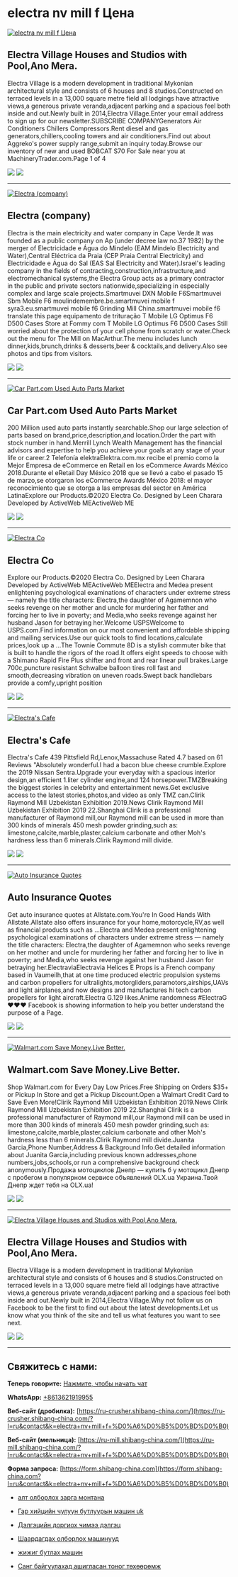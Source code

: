 # electra nv mill f Цена

<a href="https://swt.shibang-china.com/?l=ru&img&k=electra+nv+mill+f+%D0%A6%D0%B5%D0%BD%D0%B0" target="_blank">![electra nv mill f Цена](http://static.shibang-china.com/all-800x300/1306.jpg)</a>

## Electra Village Houses and Studios with Pool,Ano Mera.
Electra Village is a modern development in traditional Mykonian architectural style and consists of 6 houses and 8 studios.Constructed on terraced levels in a 13,000 square metre field all lodgings have attractive views,a generous private veranda,adjacent parking and a spacious feel both inside and out.Newly built in 2014,Electra Village.Enter your email address to sign up for our newsletter.SUBSCRIBE COMPANYGenerators Air Conditioners Chillers Compressors.Rent diesel and gas generators,chillers,cooling towers and air conditioners.Find out about Aggreko's power supply range,submit an inquiry today.Browse our inventory of new and used BOBCAT S70 For Sale near you at MachineryTrader.com.Page 1 of 4


<a href="https://whatsapp.shibangsoft.com/WhatsApp.php" target="_blank" title="WhatsApp">![](http://static.shibang-china.com/icon/whatsapp.png)</a> <a href="https://swt.shibang-china.com/?l=ru&icon&k=electra+nv+mill+f+%D0%A6%D0%B5%D0%BD%D0%B0" target="_blank">![](http://static.shibang-china.com/icon/chat-ru.png)</a>

---

<a href="https://swt.shibang-china.com/?l=ru&img&k=electra+nv+mill+f+%D0%A6%D0%B5%D0%BD%D0%B0" target="_blank">![Electra (company)](http://static.shibang-china.com/all-800x300/413.jpg)</a>

## Electra (company)
Electra is the main electricity and water company in Cape Verde.It was founded as a public company on Ap (under decree law no.37 1982) by the merger of Electricidade e &#193;gua do Mindelo (EAM Mindelo Electricity and Water),Central El&#233;ctrica da Praia (CEP Praia Central Electricity) and Electricidade e &#193;gua do Sal (EAS Sal Electricity and Water).Israel's leading company in the fields of contracting,construction,infrastructure,and electromechanical systems,the Electra Group acts as a primary contractor in the public and private sectors nationwide,specializing in especially complex and large scale projects.Smartmuvei DXN Mobile F6Smartmuvei Sbm Mobile F6 moulindemembre.be.smartmuvei mobile f syra3.eu.smartmuvei mobile f6 Grinding Mill China.smartmuvei mobile f6 translate this page equipamento de tritura&#231;&#227;o T Mobile LG Optimus F6 D500 Cases Store at Fommy com T Mobile LG Optimus F6 D500 Cases Still worried about the protection of your cell phone from scratch or water.Check out the menu for The Mill on MacArthur.The menu includes lunch dinner,kids,brunch,drinks &amp; desserts,beer &amp; cocktails,and delivery.Also see photos and tips from visitors.


<a href="https://whatsapp.shibangsoft.com/WhatsApp.php" target="_blank" title="WhatsApp">![](http://static.shibang-china.com/icon/whatsapp.png)</a> <a href="https://swt.shibang-china.com/?l=ru&icon&k=electra+nv+mill+f+%D0%A6%D0%B5%D0%BD%D0%B0" target="_blank">![](http://static.shibang-china.com/icon/chat-ru.png)</a>

---

<a href="https://swt.shibang-china.com/?l=ru&img&k=electra+nv+mill+f+%D0%A6%D0%B5%D0%BD%D0%B0" target="_blank">![Car Part.com Used Auto Parts Market](http://static.shibang-china.com/all-800x300/372.jpg)</a>

## Car Part.com Used Auto Parts Market
200 Million used auto parts instantly searchable.Shop our large selection of parts based on brand,price,description,and location.Order the part with stock number in hand.Merrill Lynch Wealth Management has the financial advisors and expertise to help you achieve your goals at any stage of your life or career.2 Telefon&#237;a elektraElektra.com.mx recibe el premio como la Mejor Empresa de eCommerce en Retail en los eCommerce Awards M&#233;xico 2018.Durante el eRetail Day M&#233;xico 2018 que se llev&#243; a cabo el pasado 15 de marzo,se otorgaron los eCommerce Awards M&#233;xico 2018: el mayor reconocimiento que se otorga a las empresas del sector en Am&#233;rica LatinaExplore our Products.&#169;2020 Electra Co. Designed by Leen Charara Developed by ActiveWeb MEActiveWeb ME


<a href="https://whatsapp.shibangsoft.com/WhatsApp.php" target="_blank" title="WhatsApp">![](http://static.shibang-china.com/icon/whatsapp.png)</a> <a href="https://swt.shibang-china.com/?l=ru&icon&k=electra+nv+mill+f+%D0%A6%D0%B5%D0%BD%D0%B0" target="_blank">![](http://static.shibang-china.com/icon/chat-ru.png)</a>

---

<a href="https://swt.shibang-china.com/?l=ru&img&k=electra+nv+mill+f+%D0%A6%D0%B5%D0%BD%D0%B0" target="_blank">![Electra Co](http://static.shibang-china.com/all-800x300/1042.jpg)</a>

## Electra Co
Explore our Products.&#169;2020 Electra Co. Designed by Leen Charara Developed by ActiveWeb MEActiveWeb MEElectra and Medea present enlightening psychological examinations of characters under extreme stress — namely the title characters: Electra,the daughter of Agamemnon who seeks revenge on her mother and uncle for murdering her father and forcing her to live in poverty; and Media,who seeks revenge against her husband Jason for betraying her.Welcome USPSWelcome to USPS.com.Find information on our most convenient and affordable shipping and mailing services.Use our quick tools to find locations,calculate prices,look up a …The Townie Commute 8D is a stylish commuter bike that is built to handle the rigors of the road.It offers eight speeds to choose with a Shimano Rapid Fire Plus shifter and front and rear linear pull brakes.Large 700c,puncture resistant Schwalbe balloon tires roll fast and smooth,decreasing vibration on uneven roads.Swept back handlebars provide a comfy,upright position


<a href="https://whatsapp.shibangsoft.com/WhatsApp.php" target="_blank" title="WhatsApp">![](http://static.shibang-china.com/icon/whatsapp.png)</a> <a href="https://swt.shibang-china.com/?l=ru&icon&k=electra+nv+mill+f+%D0%A6%D0%B5%D0%BD%D0%B0" target="_blank">![](http://static.shibang-china.com/icon/chat-ru.png)</a>

---

<a href="https://swt.shibang-china.com/?l=ru&img&k=electra+nv+mill+f+%D0%A6%D0%B5%D0%BD%D0%B0" target="_blank">![Electra's Cafe](http://static.shibang-china.com/all-800x300/711.jpg)</a>

## Electra's Cafe
Electra's Cafe 439 Pittsfield Rd,Lenox,Massachuse Rated 4.7 based on 61 Reviews &quot;Absolutely wonderful.I had a bacon blue cheese crumble.Explore the 2019 Nissan Sentra.Upgrade your everyday with a spacious interior design,an efficient 1.liter cylinder engine,and 124 horsepower.TMZBreaking the biggest stories in celebrity and entertainment news.Get exclusive access to the latest stories,photos,and video as only TMZ can.Clirik Raymond Mill Uzbekistan Exhibition 2019.News Clirik Raymond Mill Uzbekistan Exhibition 2019 22.Shanghai Clirik is a professional manufacturer of Raymond mill,our Raymond mill can be used in more than 300 kinds of minerals 450 mesh powder grinding,such as: limestone,calcite,marble,plaster,calcium carbonate and other Moh's hardness less than 6 minerals.Clirik Raymond mill divide.


<a href="https://whatsapp.shibangsoft.com/WhatsApp.php" target="_blank" title="WhatsApp">![](http://static.shibang-china.com/icon/whatsapp.png)</a> <a href="https://swt.shibang-china.com/?l=ru&icon&k=electra+nv+mill+f+%D0%A6%D0%B5%D0%BD%D0%B0" target="_blank">![](http://static.shibang-china.com/icon/chat-ru.png)</a>

---

<a href="https://swt.shibang-china.com/?l=ru&img&k=electra+nv+mill+f+%D0%A6%D0%B5%D0%BD%D0%B0" target="_blank">![Auto Insurance Quotes](http://static.shibang-china.com/all-800x300/589.jpg)</a>

## Auto Insurance Quotes
Get auto insurance quotes at Allstate.com.You're In Good Hands With Allstate.Allstate also offers insurance for your home,motorcycle,RV,as well as financial products such as …Electra and Medea present enlightening psychological examinations of characters under extreme stress — namely the title characters: Electra,the daughter of Agamemnon who seeks revenge on her mother and uncle for murdering her father and forcing her to live in poverty; and Media,who seeks revenge against her husband Jason for betraying her.ElectraviaElectravia Helices E Props is a French company based in Vaumeilh,that at one time produced electric propulsion systems and carbon propellers for ultralights,motorgliders,paramotors,airships,UAVs and light airplanes,and now designs and manufactures hi tech carbon propellers for light aircraft.Electra G.129 likes.Anime randomness #ElectraG ♥♥♥ Facebook is showing information to help you better understand the purpose of a Page.


<a href="https://whatsapp.shibangsoft.com/WhatsApp.php" target="_blank" title="WhatsApp">![](http://static.shibang-china.com/icon/whatsapp.png)</a> <a href="https://swt.shibang-china.com/?l=ru&icon&k=electra+nv+mill+f+%D0%A6%D0%B5%D0%BD%D0%B0" target="_blank">![](http://static.shibang-china.com/icon/chat-ru.png)</a>

---

<a href="https://swt.shibang-china.com/?l=ru&img&k=electra+nv+mill+f+%D0%A6%D0%B5%D0%BD%D0%B0" target="_blank">![Walmart.com Save Money.Live Better.](http://static.shibang-china.com/all-800x300/891.jpg)</a>

## Walmart.com Save Money.Live Better.
Shop Walmart.com for Every Day Low Prices.Free Shipping on Orders $35+ or Pickup In Store and get a Pickup Discount.Open a Walmart Credit Card to Save Even More!Clirik Raymond Mill Uzbekistan Exhibition 2019.News Clirik Raymond Mill Uzbekistan Exhibition 2019 22.Shanghai Clirik is a professional manufacturer of Raymond mill,our Raymond mill can be used in more than 300 kinds of minerals 450 mesh powder grinding,such as: limestone,calcite,marble,plaster,calcium carbonate and other Moh's hardness less than 6 minerals.Clirik Raymond mill divide.Juanita Garcia,Phone Number,Address &amp; Background Info.Get detailed information about Juanita Garcia,including previous known addresses,phone numbers,jobs,schools,or run a comprehensive background check anonymously.Продажа мотоциклов Днепр — купить б у мотоцикл Днепр с пробегом в популярном сервисе объявлений OLX.ua Украина.Твой Днепр ждет тебя на OLX.ua!


<a href="https://whatsapp.shibangsoft.com/WhatsApp.php" target="_blank" title="WhatsApp">![](http://static.shibang-china.com/icon/whatsapp.png)</a> <a href="https://swt.shibang-china.com/?l=ru&icon&k=electra+nv+mill+f+%D0%A6%D0%B5%D0%BD%D0%B0" target="_blank">![](http://static.shibang-china.com/icon/chat-ru.png)</a>

---

<a href="https://swt.shibang-china.com/?l=ru&img&k=electra+nv+mill+f+%D0%A6%D0%B5%D0%BD%D0%B0" target="_blank">![Electra Village Houses and Studios with Pool,Ano Mera.](http://static.shibang-china.com/all-800x300/529.jpg)</a>

## Electra Village Houses and Studios with Pool,Ano Mera.
Electra Village is a modern development in traditional Mykonian architectural style and consists of 6 houses and 8 studios.Constructed on terraced levels in a 13,000 square metre field all lodgings have attractive views,a generous private veranda,adjacent parking and a spacious feel both inside and out.Newly built in 2014,Electra Village.Why not follow us on Facebook to be the first to find out about the latest developments.Let us know what you think of the site and tell us what features you want to see next.

<a href="https://whatsapp.shibangsoft.com/WhatsApp.php" target="_blank" title="WhatsApp">![](http://static.shibang-china.com/icon/whatsapp.png)</a> <a href="https://swt.shibang-china.com/?l=ru&icon&k=electra+nv+mill+f+%D0%A6%D0%B5%D0%BD%D0%B0" target="_blank">![](http://static.shibang-china.com/icon/chat-ru.png)</a>

---
## Свяжитесь с нами:

**Теперь говорите:** [Нажмите, чтобы начать чат](https://swt.shibang-china.com?l=ru&contact&k=electra+nv+mill+f+%D0%A6%D0%B5%D0%BD%D0%B0)

**WhatsApp:**  [+8613621919955](https://whatsapp.shibangsoft.com/WhatsApp.php)

**Веб-сайт (дробилка):** [https://ru-crusher.shibang-china.com/](https://ru-crusher.shibang-china.com/?l=ru&contact&k=electra+nv+mill+f+%D0%A6%D0%B5%D0%BD%D0%B0)

**Веб-сайт (мельница):** [https://ru-mill.shibang-china.com/](https://ru-mill.shibang-china.com/?l=ru&contact&k=electra+nv+mill+f+%D0%A6%D0%B5%D0%BD%D0%B0)

**Форма запроса:** [https://form.shibang-china.com](https://form.shibang-china.com?l=ru&contact&k=electra+nv+mill+f+%D0%A6%D0%B5%D0%BD%D0%B0)

* [алт олборлох зарга монтана](../129/%D0%B0%D0%BB%D1%82%20%D0%BE%D0%BB%D0%B1%D0%BE%D1%80%D0%BB%D0%BE%D1%85%20%D0%B7%D0%B0%D1%80%D0%B3%D0%B0%20%D0%BC%D0%BE%D0%BD%D1%82%D0%B0%D0%BD%D0%B0.md)

* [Гар хийцийн чулуун бутлуурын машин uk](../129/%D0%93%D0%B0%D1%80%20%D1%85%D0%B8%D0%B9%D1%86%D0%B8%D0%B9%D0%BD%20%D1%87%D1%83%D0%BB%D1%83%D1%83%D0%BD%20%D0%B1%D1%83%D1%82%D0%BB%D1%83%D1%83%D1%80%D1%8B%D0%BD%20%D0%BC%D0%B0%D1%88%D0%B8%D0%BD%20uk.md)

* [Дэлгэцийн доргиох чимээ дэлгэц](../128/%D0%94%D1%8D%D0%BB%D0%B3%D1%8D%D1%86%D0%B8%D0%B9%D0%BD%20%D0%B4%D0%BE%D1%80%D0%B3%D0%B8%D0%BE%D1%85%20%D1%87%D0%B8%D0%BC%D1%8D%D1%8D%20%D0%B4%D1%8D%D0%BB%D0%B3%D1%8D%D1%86.md)

* [Шаардагдах олборлох машинууд](../129/%D0%A8%D0%B0%D0%B0%D1%80%D0%B4%D0%B0%D0%B3%D0%B4%D0%B0%D1%85%20%D0%BE%D0%BB%D0%B1%D0%BE%D1%80%D0%BB%D0%BE%D1%85%20%D0%BC%D0%B0%D1%88%D0%B8%D0%BD%D1%83%D1%83%D0%B4.md)

* [жижиг бутлах машин](../128/%D0%B6%D0%B8%D0%B6%D0%B8%D0%B3%20%D0%B1%D1%83%D1%82%D0%BB%D0%B0%D1%85%20%D0%BC%D0%B0%D1%88%D0%B8%D0%BD.md)

* [Санг байгуулахад ашигласан тоног төхөөрөмж](../128/%D0%A1%D0%B0%D0%BD%D0%B3%20%D0%B1%D0%B0%D0%B9%D0%B3%D1%83%D1%83%D0%BB%D0%B0%D1%85%D0%B0%D0%B4%20%D0%B0%D1%88%D0%B8%D0%B3%D0%BB%D0%B0%D1%81%D0%B0%D0%BD%20%D1%82%D0%BE%D0%BD%D0%BE%D0%B3%20%D1%82%D3%A9%D1%85%D3%A9%D3%A9%D1%80%D3%A9%D0%BC%D0%B6.md)